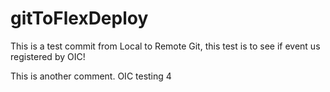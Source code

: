 # gitToFlexDeploy

This is a test commit from Local to Remote Git, this test is to see if event us registered by OIC!

This is another comment.
OIC testing 4